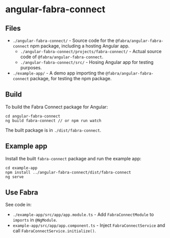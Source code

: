 # angular-fabra-connect

## Files

* `./angular-fabra-connect/` - Source code for the `@fabra/angular-fabra-connect` npm package, including a hosting Angular app.
  * `./angular-fabra-connect/projects/fabra-connect/` - Actual source code of `@fabra/angular-fabra-connect`.
  * `./angular-fabra-connect/src/` - Hosing Angular app for testing purposes.
* `./example-app/` - A demo app importing the `@fabra/angular-fabra-connect` package, for testing the npm package.

## Build

To build the Fabra Connect package for Angular:

```
cd angular-fabra-connect
ng build fabra-connect // or npm run watch
```

The built package is in `./dist/fabra-connect`.

## Example app

Install the built `fabra-connect` package and run the example app:

```
cd example-app
npm install ../angular-fabra-connect/dist/fabra-connect
ng serve
```

## Use Fabra

See code in:

* `./example-app/src/app/app.module.ts` - Add `FabraConnectModule` to `imports` in `@NgModule`.
* `example-app/src/app/app.component.ts` - Inject `FabraConnectService` and call `FabraConnectService.initialize()`.
